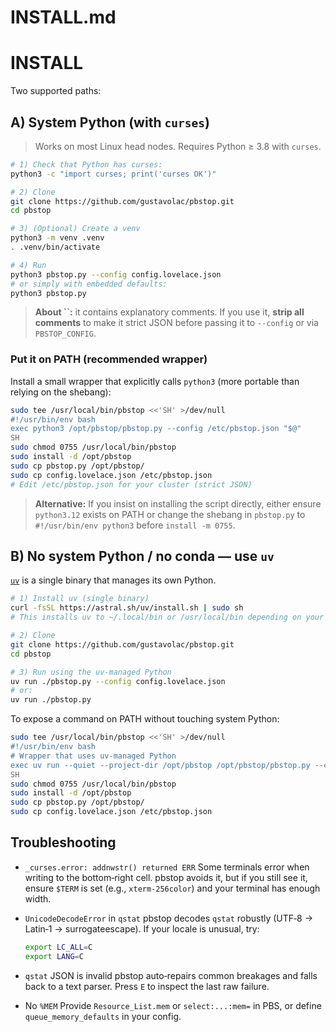 # INSTALL.md

# INSTALL

Two supported paths:

## A) System Python (with `curses`)

> Works on most Linux head nodes. Requires Python ≥ 3.8 with `curses`.

```bash
# 1) Check that Python has curses:
python3 -c "import curses; print('curses OK')"

# 2) Clone
git clone https://github.com/gustavolac/pbstop.git
cd pbstop

# 3) (Optional) Create a venv
python3 -m venv .venv
. .venv/bin/activate

# 4) Run
python3 pbstop.py --config config.lovelace.json
# or simply with embedded defaults:
python3 pbstop.py
```

> **About **\`\`**:** it contains explanatory comments. If you use it, **strip all comments** to make it strict JSON before passing it to `--config` or via `PBSTOP_CONFIG`.

### Put it on PATH (recommended wrapper)

Install a small wrapper that explicitly calls `python3` (more portable than relying on the shebang):

```bash
sudo tee /usr/local/bin/pbstop <<'SH' >/dev/null
#!/usr/bin/env bash
exec python3 /opt/pbstop/pbstop.py --config /etc/pbstop.json "$@"
SH
sudo chmod 0755 /usr/local/bin/pbstop
sudo install -d /opt/pbstop
sudo cp pbstop.py /opt/pbstop/
sudo cp config.lovelace.json /etc/pbstop.json
# Edit /etc/pbstop.json for your cluster (strict JSON)
```

> **Alternative:** If you insist on installing the script directly, either ensure `python3.12` exists on PATH or change the shebang in `pbstop.py` to `#!/usr/bin/env python3` before `install -m 0755`.

## B) No system Python / no conda — use `uv`

[`uv`](https://github.com/astral-sh/uv) is a single binary that manages its own Python.

```bash
# 1) Install uv (single binary)
curl -fsSL https://astral.sh/uv/install.sh | sudo sh
# This installs uv to ~/.local/bin or /usr/local/bin depending on your environment.

# 2) Clone
git clone https://github.com/gustavolac/pbstop.git
cd pbstop

# 3) Run using the uv‑managed Python
uv run ./pbstop.py --config config.lovelace.json
# or:
uv run ./pbstop.py
```

To expose a command on PATH without touching system Python:

```bash
sudo tee /usr/local/bin/pbstop <<'SH' >/dev/null
#!/usr/bin/env bash
# Wrapper that uses uv‑managed Python
exec uv run --quiet --project-dir /opt/pbstop /opt/pbstop/pbstop.py --config /etc/pbstop.json "$@"
SH
sudo chmod 0755 /usr/local/bin/pbstop
sudo install -d /opt/pbstop
sudo cp pbstop.py /opt/pbstop/
sudo cp config.lovelace.json /etc/pbstop.json
```

## Troubleshooting

* `_curses.error: addnwstr() returned ERR` Some terminals error when writing to the bottom‑right cell. pbstop avoids it, but if you still see it, ensure `$TERM` is set (e.g., `xterm-256color`) and your terminal has enough width.

* `UnicodeDecodeError` in `qstat` pbstop decodes `qstat` robustly (UTF‑8 → Latin‑1 → surrogateescape). If your locale is unusual, try:

  ```bash
  export LC_ALL=C
  export LANG=C
  ```

* `qstat` JSON is invalid pbstop auto‑repairs common breakages and falls back to a text parser. Press `E` to inspect the last raw failure.

* No `%MEM` Provide `Resource_List.mem` or `select:...:mem=` in PBS, or define `queue_memory_defaults` in your config.
